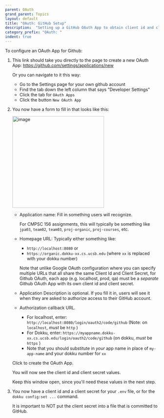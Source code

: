 ```yaml
---
parent: OAuth
grand_parent: Topics
layout: default
title: "OAuth: GitHub Setup"
description:  "Setting up a GitHub OAuth App to obtain client id and client secret"
category_prefix: "OAuth: "
indent: true
---
```


To configure an OAuth App for Github:

1. This link should take you directly to the page to create a new OAuth App: <https://github.com/settings/applications/new>
   
   Or you can navigate to it this way:
      * Go to the Settings page for your own github account
      * Find the tab down the left column that says "Developer Settings"
      * Click the tab for `OAuth Apps`
      * Click the button `New OAuth App`

2.  You now have a form to fill in that looks like this:

     <img width="300" alt="image" src="https://github.com/ucsb-cs156/ucsb-cs156.github.io/assets/1119017/4f8479e7-d715-4a58-b600-8a6845ff2deb">

    * Application name: Fill in something users will recognize. 
      
      For CMPSC 156 assignments, this will typically be something like `jpa03`, `team02`, `team03`, `proj-organic`, `proj-courses`, etc.
     
    * Homepage URL: Typically either something like:
       * `http://localhost:8080` or
       * `https://organic.dokku-xx.cs.ucsb.edu` (where `xx` is replaced with your dokku number)

       Note that unlike Google OAuth configuration where you can specify multiple URLs that all share the same Client Id and Client Secret,
       for Github OAuth, each app (e.g. localhost, prod, qa) must be a
       *separate* Github OAuth App with its own client id and client secret.
       
    * Application Description is optional.  If you fill it in, users will see it when they are asked to authorize access to their GitHub account.
    
    * Authorization callback URL.  
       * For localhost, enter: `http://localhost:8080/login/oauth2/code/github` (Note: on `localhost`, *must* be `http` )
       * For Dokku, enter: `https://myappname.dokku-xx.cs.ucsb.edu/login/oauth2/code/github` (on dokku, *must* be `https` )
       * Note that you should substitute in *your* app name in place of `my-app-name` and your dokku number for `xx`
    
    Click to create the OAuth App.

    You will now see the client id and client secret values.
   
    Keep this window open, since you'll need these values in the next step.
   
4.  You now have a client id and a client secret for your `.env` file, or for the `dokku config:set ...` command.

    It is important to NOT put the client secret into a file that is committed to GitHub.
    

   

